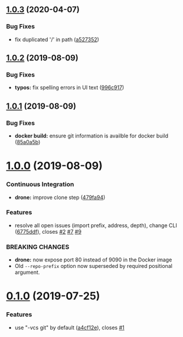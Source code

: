 ## [1.0.3](https://github.com/JaredReisinger/cbp/compare/v1.0.2...v1.0.3) (2020-04-07)


### Bug Fixes

* fix duplicated '/' in path ([a527352](https://github.com/JaredReisinger/cbp/commit/a527352be8b2b2a712a80bde08e9c0809d25864f))

## [1.0.2](https://github.com/JaredReisinger/cbp/compare/v1.0.1...v1.0.2) (2019-08-09)


### Bug Fixes

* **typos:** fix spelling errors in UI text ([996c917](https://github.com/JaredReisinger/cbp/commit/996c917))

## [1.0.1](https://github.com/JaredReisinger/cbp/compare/v1.0.0...v1.0.1) (2019-08-09)


### Bug Fixes

* **docker build:** ensure git information is availble for docker build ([85a0a5b](https://github.com/JaredReisinger/cbp/commit/85a0a5b))

# [1.0.0](https://github.com/JaredReisinger/cbp/compare/v0.1.0...v1.0.0) (2019-08-09)


### Continuous Integration

* **drone:** improve clone step ([479fa94](https://github.com/JaredReisinger/cbp/commit/479fa94))


### Features

* resolve all open issues (import prefix, address, depth), change CLI ([6775ddf](https://github.com/JaredReisinger/cbp/commit/6775ddf)), closes [#2](https://github.com/JaredReisinger/cbp/issues/2) [#7](https://github.com/JaredReisinger/cbp/issues/7) [#9](https://github.com/JaredReisinger/cbp/issues/9)


### BREAKING CHANGES

* **drone:** now expose port 80 instead of 9090 in the Docker image
* Old `--repo-prefix` option now superseded by required positional argument.

# [0.1.0](https://github.com/JaredReisinger/cbp/compare/v0.0.1...v0.1.0) (2019-07-25)


### Features

* use "-vcs git" by default ([a4cf12e](https://github.com/JaredReisinger/cbp/commit/a4cf12e)), closes [#1](https://github.com/JaredReisinger/cbp/issues/1)
